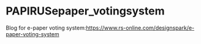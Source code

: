 # PAPIRUSepaper_votingsystem
Blog for e-paper voting system:https://www.rs-online.com/designspark/e-paper-voting-system
